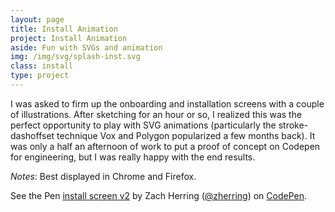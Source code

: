```yaml
---
layout: page
title: Install Animation
project: Install Animation
aside: Fun with SVGs and animation
img: /img/svg/splash-inst.svg
class: install
type: project
---
```


I was asked to firm up the onboarding and installation screens with a couple of illustrations. After sketching for an hour or so, I realized this was the perfect opportunity to play with SVG animations (particularly the stroke-dashoffset technique Vox and Polygon popularized a few months back). It was only a half an afternoon of work to put a proof of concept on Codepen for engineering, but I was really happy with the end results.

<em>Notes</em>: Best displayed in Chrome and Firefox.

<div markup="0" class="wide codepen">
    <p data-height="734" data-theme-id="light" data-slug-hash="WxrKPj" data-default-tab="result" data-user="zherring" data-embed-version="2" class="codepen">See the Pen <a href="http://codepen.io/zherring/pen/WxrKPj/">install screen v2</a> by Zach Herring (<a href="http://codepen.io/zherring">@zherring</a>) on <a href="http://codepen.io">CodePen</a>.</p>
    <script async src="//assets.codepen.io/assets/embed/ei.js"></script>
</div>
